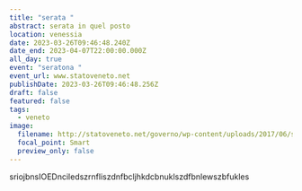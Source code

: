 ```yaml
---
title: "serata "
abstract: serata in quel posto
location: venessia
date: 2023-03-26T09:46:48.240Z
date_end: 2023-04-07T22:00:00.000Z
all_day: true
event: "seratona "
event_url: www.statoveneto.net
publishDate: 2023-03-26T09:46:48.256Z
draft: false
featured: false
tags:
  - veneto
image:
  filename: http://statoveneto.net/governo/wp-content/uploads/2017/06/stato-veneto-venetie-1.jpg
  focal_point: Smart
  preview_only: false
---
```

s﻿riojbnsIOEDnciledszrnfliszdnfbcljhkdcbnuklszdfbnlewszbfukles